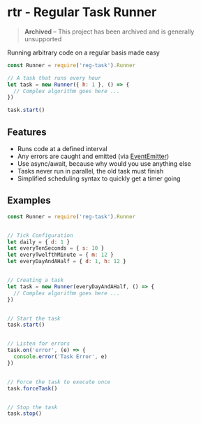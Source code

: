 # rtr - Regular Task Runner

> **Archived** – This project has been archived and is generally unsupported

Running arbitrary code on a regular basis made easy

```js
const Runner = require('reg-task').Runner

// A task that runs every hour
let task = new Runner({ h: 1 }, () => {
  // Complex algorithm goes here ...
})

task.start()
```


## Features
- Runs code at a defined interval
- Any errors are caught and emitted (via [EventEmitter](https://nodejs.org/api/events.html#events_class_eventemitter))
- Use async/await, because why would you use anything else
- Tasks never run in parallel, the old task must finish
- Simplified scheduling syntax to quickly get a timer going


## Examples

```js
const Runner = require('reg-task').Runner


// Tick Configuration
let daily = { d: 1 }
let everyTenSeconds = { s: 10 }
let everyTwelfthMinute = { m: 12 }
let everyDayAndAHalf = { d: 1, h: 12 }


// Creating a task
let task = new Runner(everyDayAndAHalf, () => {
  // Complex algorithm goes here ...
})


// Start the task
task.start()


// Listen for errors
task.on('error', (e) => {
  console.error('Task Error', e)
})


// Force the task to execute once
task.forceTask()


// Stop the task
task.stop()


```
